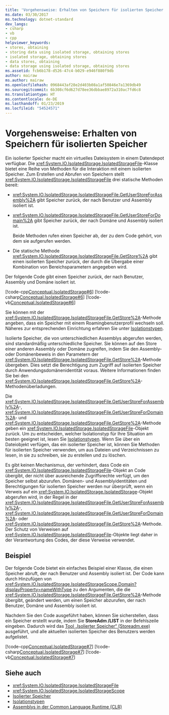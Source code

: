 ```yaml
---
title: 'Vorgehensweise: Erhalten von Speichern für isolierten Speicher'
ms.date: 03/30/2017
ms.technology: dotnet-standard
dev_langs:
- csharp
- vb
- cpp
helpviewer_keywords:
- stores, obtaining
- storing data using isolated storage, obtaining stores
- isolated storage, obtaining stores
- data stores, obtaining
- data storage using isolated storage, obtaining stores
ms.assetid: fcb6b178-d526-47c4-b029-e946f880f9db
author: mairaw
ms.author: mairaw
ms.openlocfilehash: 0968443af28e2d403b08a1af50846e7a1369db49
ms.sourcegitcommit: 6b308cf6d627d78ee36dbbae8972a310ac7fd6c8
ms.translationtype: HT
ms.contentlocale: de-DE
ms.lasthandoff: 01/23/2019
ms.locfileid: "54524571"
---
```

# <a name="how-to-obtain-stores-for-isolated-storage"></a>Vorgehensweise: Erhalten von Speichern für isolierten Speicher
Ein isolierter Speicher macht ein virtuelles Dateisystem in einem Datendepot verfügbar. Die <xref:System.IO.IsolatedStorage.IsolatedStorageFile>-Klasse bietet eine Reihe von Methoden für die Interaktion mit einem isolierten Speicher. Zum Erstellen und Abrufen von Speichern stellt <xref:System.IO.IsolatedStorage.IsolatedStorageFile> drei statische Methoden bereit:  
  
-   <xref:System.IO.IsolatedStorage.IsolatedStorageFile.GetUserStoreForAssembly%2A> gibt Speicher zurück, der nach Benutzer und Assembly isoliert ist.  
  
-   <xref:System.IO.IsolatedStorage.IsolatedStorageFile.GetUserStoreForDomain%2A> gibt Speicher zurück, der nach Domäne und Assembly isoliert ist.  
  
     Beide Methoden rufen einen Speicher ab, der zu dem Code gehört, von dem sie aufgerufen werden.  
  
-   Die statische Methode <xref:System.IO.IsolatedStorage.IsolatedStorageFile.GetStore%2A> gibt einen isolierten Speicher zurück, der durch die Übergabe einer Kombination von Bereichsparametern angegeben wird.  
  
 Der folgende Code gibt einen Speicher zurück, der nach Benutzer, Assembly und Domäne isoliert ist.  
  
 [!code-cpp[Conceptual.IsolatedStorage#6](../../../samples/snippets/cpp/VS_Snippets_CLR/conceptual.isolatedstorage/cpp/source6.cpp#6)]
 [!code-csharp[Conceptual.IsolatedStorage#6](../../../samples/snippets/csharp/VS_Snippets_CLR/conceptual.isolatedstorage/cs/source6.cs#6)]
 [!code-vb[Conceptual.IsolatedStorage#6](../../../samples/snippets/visualbasic/VS_Snippets_CLR/conceptual.isolatedstorage/vb/source6.vb#6)]  
  
 Sie können mit der <xref:System.IO.IsolatedStorage.IsolatedStorageFile.GetStore%2A>-Methode angeben, dass ein Speicher mit einem Roamingbenutzerprofil wechseln soll. Näheres zur entsprechenden Einrichtung erfahren Sie unter [Isolationstypen](../../../docs/standard/io/types-of-isolation.md).  
  
 Isolierte Speicher, die von unterschiedlichen Assemblys abgerufen werden, sind standardmäßig unterschiedliche Speicher. Sie können auf den Store einer anderen Assembly oder Domäne zugreifen, indem Sie den Assembly- oder Domänenbeweis in den Parametern der <xref:System.IO.IsolatedStorage.IsolatedStorageFile.GetStore%2A>-Methode übergeben. Dies setzt die Berechtigung zum Zugriff auf isolierten Speicher durch Anwendungsdomänenidentität voraus. Weitere Informationen finden Sie bei den <xref:System.IO.IsolatedStorage.IsolatedStorageFile.GetStore%2A>-Methodenüberladungen.  
  
 Die <xref:System.IO.IsolatedStorage.IsolatedStorageFile.GetUserStoreForAssembly%2A>-, <xref:System.IO.IsolatedStorage.IsolatedStorageFile.GetUserStoreForDomain%2A>- und <xref:System.IO.IsolatedStorage.IsolatedStorageFile.GetStore%2A>-Methode geben ein <xref:System.IO.IsolatedStorage.IsolatedStorageFile>-Objekt zurück. Um zu entscheiden, welcher Isolationstyp für Ihre Situation am besten geeignet ist, lesen Sie [Isolationstypen](../../../docs/standard/io/types-of-isolation.md). Wenn Sie über ein Dateiobjekt verfügen, das ein isolierter Speicher ist, können Sie Methoden für isolierten Speicher verwenden, um aus Dateien und Verzeichnissen zu lesen, in sie zu schreiben, sie zu erstellen und zu löschen.  
  
 Es gibt keinen Mechanismus, der verhindert, dass Code ein <xref:System.IO.IsolatedStorage.IsolatedStorageFile>-Objekt an Code übergibt, der nicht über ausreichende Zugriffsrechte verfügt, um den Speicher selbst abzurufen. Domänen- und Assemblyidentitäten und Berechtigungen für isolierten Speicher werden nur überprüft, wenn ein Verweis auf ein <xref:System.IO.IsolatedStorage.IsolatedStorage>-Objekt abgerufen wird, in der Regel in der <xref:System.IO.IsolatedStorage.IsolatedStorageFile.GetUserStoreForAssembly%2A>-, <xref:System.IO.IsolatedStorage.IsolatedStorageFile.GetUserStoreForDomain%2A>- oder <xref:System.IO.IsolatedStorage.IsolatedStorageFile.GetStore%2A>-Methode. Der Schutz von Verweisen auf <xref:System.IO.IsolatedStorage.IsolatedStorageFile>-Objekte liegt daher in der Verantwortung des Codes, der diese Verweise verwendet.  
  
## <a name="example"></a>Beispiel  
 Der folgende Code bietet ein einfaches Beispiel einer Klasse, die einen Speicher abruft, der nach Benutzer und Assembly isoliert ist. Der Code kann durch Hinzufügen von <xref:System.IO.IsolatedStorage.IsolatedStorageScope.Domain?displayProperty=nameWithType> zu den Argumenten, die die <xref:System.IO.IsolatedStorage.IsolatedStorageFile.GetStore%2A>-Methode übergibt, geändert werden, um einen Speicher abzurufen, der nach Benutzer, Domäne und Assembly isoliert ist.  
  
 Nachdem Sie den Code ausgeführt haben, können Sie sicherstellen, dass ein Speicher erstellt wurde, indem Sie **StoreAdm /LIST** in der Befehlszeile eingeben. Dadurch wird das [Tool „Isolierter Speicher“ (Storeadm.exe)](../../../docs/framework/tools/storeadm-exe-isolated-storage-tool.md) ausgeführt, und alle aktuellen isolierten Speicher des Benutzers werden aufgelistet.  
  
 [!code-cpp[Conceptual.IsolatedStorage#7](../../../samples/snippets/cpp/VS_Snippets_CLR/conceptual.isolatedstorage/cpp/source6.cpp#7)]
 [!code-csharp[Conceptual.IsolatedStorage#7](../../../samples/snippets/csharp/VS_Snippets_CLR/conceptual.isolatedstorage/cs/source6.cs#7)]
 [!code-vb[Conceptual.IsolatedStorage#7](../../../samples/snippets/visualbasic/VS_Snippets_CLR/conceptual.isolatedstorage/vb/source6.vb#7)]  
  
## <a name="see-also"></a>Siehe auch

- <xref:System.IO.IsolatedStorage.IsolatedStorageFile>
- <xref:System.IO.IsolatedStorage.IsolatedStorageScope>
- [Isolierter Speicher](../../../docs/standard/io/isolated-storage.md)
- [Isolationstypen](../../../docs/standard/io/types-of-isolation.md)
- [Assemblys in der Common Language Runtime (CLR)](../../../docs/framework/app-domains/assemblies-in-the-common-language-runtime.md)
